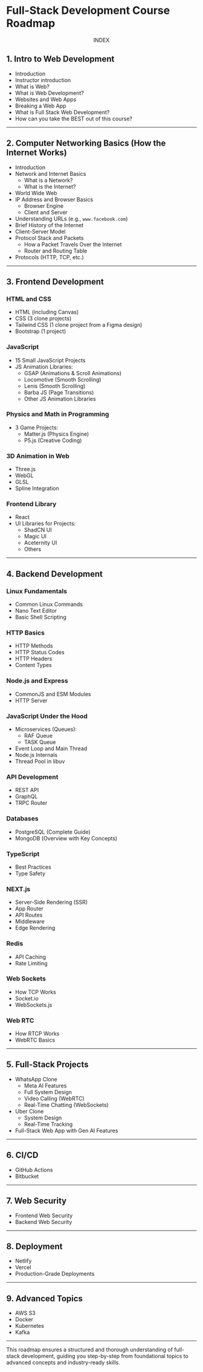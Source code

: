 
# Full-Stack Development Course Roadmap

 <p align="center">
   INDEX
 </p>


## 1. **Intro to Web Development**
- Introduction
- Instructor introduction
- What is Web?
- What is Web Development?
- Websites and Web Apps
- Breaking a Web App
- What is Full Stack Web Development?
- How can you take the BEST out of this course?

---

## 2. **Computer Networking Basics (How the Internet Works)**
- Introduction
- Network and Internet Basics
  - What is a Network?
  - What is the Internet?
- World Wide Web
- IP Address and Browser Basics
  - Browser Engine
  - Client and Server
- Understanding URLs (e.g., `www.facebook.com`)
- Brief History of the Internet
- Client-Server Model
- Protocol Stack and Packets
  - How a Packet Travels Over the Internet
  - Router and Routing Table
- Protocols (HTTP, TCP, etc.)

---

## 3. **Frontend Development**

### **HTML and CSS**
- HTML (including Canvas)
- CSS (3 clone projects)
- Tailwind CSS (1 clone project from a Figma design)
- Bootstrap (1 project)

### **JavaScript**
- 15 Small JavaScript Projects
- JS Animation Libraries:
  - GSAP (Animations & Scroll Animations)
  - Locomotive (Smooth Scrolling)
  - Lenis (Smooth Scrolling)
  - Barba JS (Page Transitions)
  - Other JS Animation Libraries

### **Physics and Math in Programming**
- 3 Game Projects:
  - Matter.js (Physics Engine)
  - P5.js (Creative Coding)

### **3D Animation in Web**
- Three.js
- WebGL
- GLSL
- Spline Integration

### **Frontend Library**
- React
- UI Libraries for Projects:
  - ShadCN UI
  - Magic UI
  - Aceternity UI
  - Others

---

## 4. **Backend Development**

### **Linux Fundamentals**
- Common Linux Commands
- Nano Text Editor
- Basic Shell Scripting

### **HTTP Basics**
- HTTP Methods
- HTTP Status Codes
- HTTP Headers
- Content Types

### **Node.js and Express**
- CommonJS and ESM Modules
- HTTP Server

### **JavaScript Under the Hood**
- Microservices (Queues):
  - RAF Queue
  - TASK Queue
- Event Loop and Main Thread
- Node.js Internals
- Thread Pool in libuv

### **API Development**
- REST API
- GraphQL
- TRPC Router

### **Databases**
- PostgreSQL (Complete Guide)
- MongoDB (Overview with Key Concepts)

### **TypeScript**
- Best Practices
- Type Safety

### **NEXT.js**
- Server-Side Rendering (SSR)
- App Router
- API Routes
- Middleware
- Edge Rendering

### **Redis**
- API Caching
- Rate Limiting

### **Web Sockets**
- How TCP Works
- Socket.io
- WebSockets.js

### **Web RTC**
- How RTCP Works
- WebRTC Basics

---

## 5. **Full-Stack Projects**
- WhatsApp Clone
  - Meta AI Features
  - Full System Design
  - Video Calling (WebRTC)
  - Real-Time Chatting (WebSockets)
- Uber Clone
  - System Design
  - Real-Time Tracking
- Full-Stack Web App with Gen AI Features

---

## 6. **CI/CD**
- GitHub Actions
- Bitbucket

---

## 7. **Web Security**
- Frontend Web Security
- Backend Web Security

---

## 8. **Deployment**
- Netlify
- Vercel
- Production-Grade Deployments

---

## 9. **Advanced Topics**
- AWS S3
- Docker
- Kubernetes
- Kafka

---

This roadmap ensures a structured and thorough understanding of full-stack development, guiding you step-by-step from foundational topics to advanced concepts and industry-ready skills.

